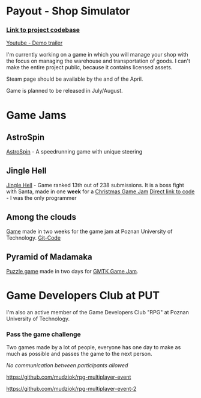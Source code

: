 # Payout - Shop Simulator
### [Link to project codebase](https://github.com/kris659/ShopManagementGamePrototype-Codebase)

[Youtube - Demo trailer](https://youtu.be/WHQCIpaR0xo?si=RL0ULre-P0LKcdcT)

I'm currently working on a game in which you will manage your shop with the focus on managing the warehouse and transportation of goods.
I can't make the entire project public, because it contains licensed assets.


Steam page should be available by the and of the April.

Game is planned to be released in July/August.


# Game Jams

## AstroSpin
[AstroSpin](https://kris659.itch.io/astrospin) - A speedrunning game with unique steering

## Jingle Hell
[Jingle Hell](https://calveingames.itch.io/jingle-hell) - Game ranked 13th out of 238 submissions. It is a boss fight with Santa, made in one  **week** for a [Christmas Game Jam](https://itch.io/jam/jame-gam-christmas-edition)
[Direct link to code](https://github.com/kris659/jingle-hell/tree/main/My%20project/Assets/Scripts) - I was the only programmer

## Among the clouds
[Game](https://kris659.itch.io/among-the-clouds) made in two weeks for the game jam at Poznan University of Technology. [Git-Code](https://github.com/Wiechete/Sky-Plane-game/tree/main/Sky%20plane/Assets/Scripts)
## Pyramid of Madamaka
[Puzzle game](https://kris659.itch.io/pyramid-of-madamaka) made in two days for [GMTK Game Jam](https://itch.io/jam/gmtk-2023).
# Game Developers Club at PUT
I'm also an active member of the Game Developers Club "RPG" at Poznan University of Technology.


### Pass the game challenge
Two games made by a lot of people, everyone has one day to make as much as possible and passes the game to the next person.

*No communication between participants allowed*

https://github.com/mudziok/rpg-multiplayer-event

https://github.com/mudziok/rpg-multiplayer-event-2
